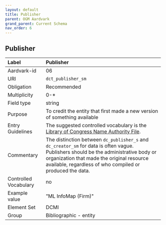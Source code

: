 ```yaml
---
layout: default
title: Publisher
parent: OGM Aardvark
grand_parent: Current Schema
nav_order: 6
---
```


## Publisher

| Label                 | Publisher               |
|:----------------------|:------------------------|
| Aardvark-id           | 06                      |
| URI                   | `dct_publisher_sm`      |
| Obligation            | Recommended             |
| Multiplicity          | 0-\*                    |
| Field type            | string                  |
| Purpose               | To credit the entity that first made a new version of something available |
| Entry Guidelines      | The suggested controlled vocabulary is the [Library of Congress Name Authority File](https://id.loc.gov/authorities/names.html). |
| Commentary            | The distinction between `dc_publisher_s` and `dc_creator_sm` for data is often vague. Publishers should be the administrative body or organization that made the original resource available, regardless of who compiled or produced the data. |
| Controlled Vocabulary | no                      |
| Example value         | "ML InfoMap (Firm)"     |
| Element Set           | DCMI                    |
| Group                 | Bibliographic - entity  |
